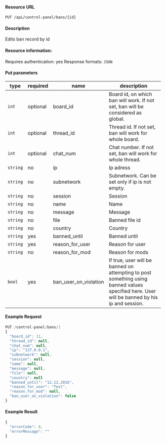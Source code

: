 #### Resource URL
`PUT /api/control-panel/bans/{id}`

#### Description
  Edits ban record by id

#### Resource information:
  Requires authentication: yes
  Response formats: `JSON`


#### Put parameters
| type     | required | name                  | description
|----------|----------|-----------------------|-------------
| `int`    | optional | board_id              | Board id, on which ban will work. If not set, ban will be considered as global.
| `int`    | optional | thread_id             | Thread id. If not set, ban will work for whole board.
| `int`    | optional | chat_num              | Chat number. If not set, ban will work for whole thread.
| `string` | no       | ip                    | Ip adress
| `string` | no       | subnetwork            | Subnetwork. Can be set only if ip is not empty.
| `string` | no       | session               | Session
| `string` | no       | name                  | Name
| `string` | no       | message               | Message
| `string` | no       | file                  | Banned file id
| `string` | no       | country               | Country
| `string` | yes      | banned_until          | Banned until
| `string` | yes      | reason_for_user       | Reason for user
| `string` | no       | reason_for_mod        | Reason for mods
| `bool`   | yes      | ban_user_on_violation | If true, user will be banned on attempting to post something using banned values specified here. User will be banned by his ip and session.


#### Example Request
```javascript
PUT /control-panel/bans/1
{
  "board_id": 11,
  "thread_id": null,
  "chat_num": null,
  "ip": "127.0.0.1",
  "subnetwork": null,
  "session": null,
  "name": null,
  "message": null,
  "file": null,
  "country": null
  "banned_until": "12.12.2016",
  "reason_for_user": "Test",
  "reason_for_mod": null,
  "ban_user_on_violation": false
}
```

#### Example Result
```javascript
{
  "errorCode": 0,
  "errorMessage": ""
}
```